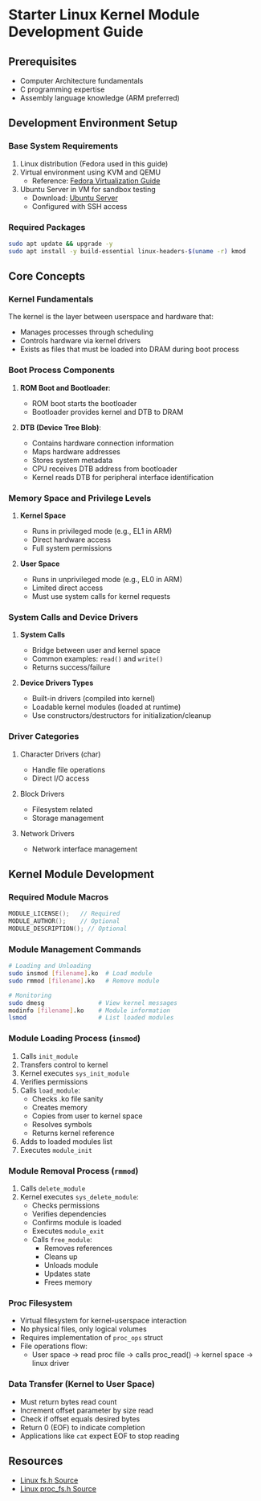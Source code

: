 # Starter Linux Kernel Module Development Guide

## Prerequisites
- Computer Architecture fundamentals
- C programming expertise
- Assembly language knowledge (ARM preferred)

## Development Environment Setup

### Base System Requirements
1. Linux distribution (Fedora used in this guide)
2. Virtual environment using KVM and QEMU
   - Reference: [Fedora Virtualization Guide](https://developer.fedoraproject.org/tools/virtualization/about.html)
3. Ubuntu Server in VM for sandbox testing
   - Download: [Ubuntu Server](https://ubuntu.com/download/server)
   - Configured with SSH access

### Required Packages
```bash
sudo apt update && upgrade -y
sudo apt install -y build-essential linux-headers-$(uname -r) kmod
```

## Core Concepts

### Kernel Fundamentals
The kernel is the layer between userspace and hardware that:
- Manages processes through scheduling
- Controls hardware via kernel drivers
- Exists as files that must be loaded into DRAM during boot process

### Boot Process Components
1. **ROM Boot and Bootloader**: 
   - ROM boot starts the bootloader
   - Bootloader provides kernel and DTB to DRAM

2. **DTB (Device Tree Blob)**:
   - Contains hardware connection information
   - Maps hardware addresses
   - Stores system metadata
   - CPU receives DTB address from bootloader
   - Kernel reads DTB for peripheral interface identification

### Memory Space and Privilege Levels
1. **Kernel Space**
   - Runs in privileged mode (e.g., EL1 in ARM)
   - Direct hardware access
   - Full system permissions

2. **User Space**
   - Runs in unprivileged mode (e.g., EL0 in ARM)
   - Limited direct access
   - Must use system calls for kernel requests

### System Calls and Device Drivers
1. **System Calls**
   - Bridge between user and kernel space
   - Common examples: `read()` and `write()`
   - Returns success/failure

2. **Device Drivers Types**
   - Built-in drivers (compiled into kernel)
   - Loadable kernel modules (loaded at runtime)
   - Use constructors/destructors for initialization/cleanup

### Driver Categories
1. Character Drivers (char)
   - Handle file operations
   - Direct I/O access

2. Block Drivers
   - Filesystem related
   - Storage management

3. Network Drivers
   - Network interface management

## Kernel Module Development

### Required Module Macros
```c
MODULE_LICENSE();   // Required
MODULE_AUTHOR();    // Optional
MODULE_DESCRIPTION(); // Optional
```

### Module Management Commands
```bash
# Loading and Unloading
sudo insmod [filename].ko  # Load module
sudo rmmod [filename].ko   # Remove module

# Monitoring
sudo dmesg               # View kernel messages
modinfo [filename].ko    # Module information
lsmod                    # List loaded modules
```

### Module Loading Process (`insmod`)
1. Calls `init_module`
2. Transfers control to kernel
3. Kernel executes `sys_init_module`
4. Verifies permissions
5. Calls `load_module`:
   - Checks .ko file sanity
   - Creates memory
   - Copies from user to kernel space
   - Resolves symbols
   - Returns kernel reference
6. Adds to loaded modules list
7. Executes `module_init`

### Module Removal Process (`rmmod`)
1. Calls `delete_module`
2. Kernel executes `sys_delete_module`:
   - Checks permissions
   - Verifies dependencies
   - Confirms module is loaded
   - Executes `module_exit`
   - Calls `free_module`:
     - Removes references
     - Cleans up
     - Unloads module
     - Updates state
     - Frees memory

### Proc Filesystem
- Virtual filesystem for kernel-userspace interaction
- No physical files, only logical volumes
- Requires implementation of `proc_ops` struct
- File operations flow:
  - User space → read proc file → calls proc_read() → kernel space → linux driver

### Data Transfer (Kernel to User Space)
- Must return bytes read count
- Increment offset parameter by size read
- Check if offset equals desired bytes
- Return 0 (EOF) to indicate completion
- Applications like `cat` expect EOF to stop reading

## Resources
- [Linux fs.h Source](https://github.com/torvalds/linux/blob/master/include/linux/fs.h)
- [Linux proc_fs.h Source](https://github.com/torvalds/linux/blob/master/include/linux/proc_fs.h)